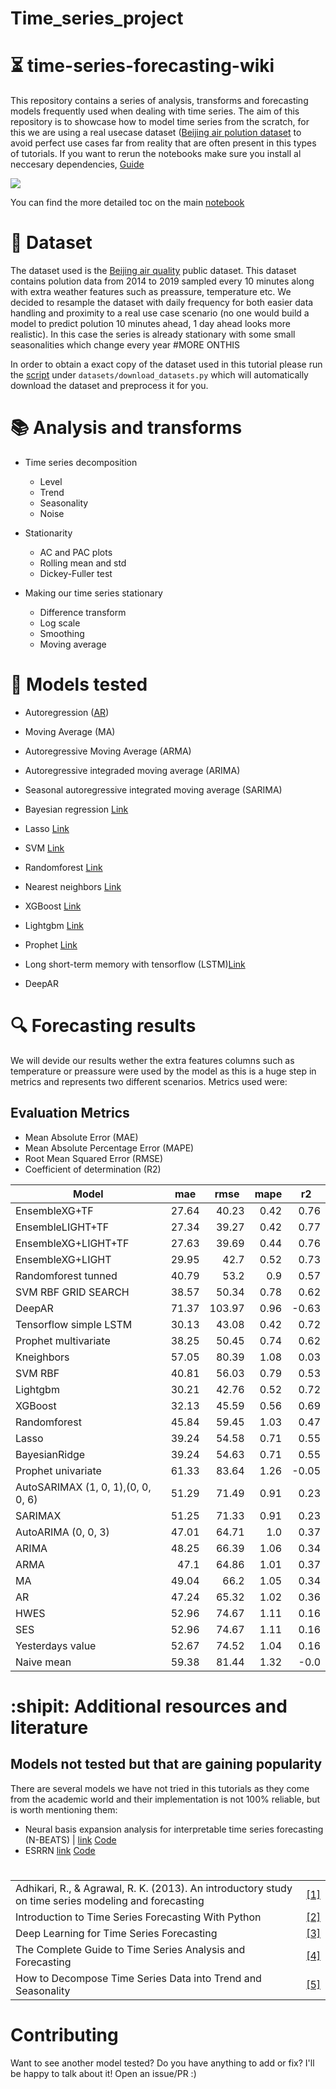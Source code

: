 # Time_series_project

# :hourglass_flowing_sand: time-series-forecasting-wiki
This repository contains a series of analysis, transforms and forecasting models frequently used when dealing with time series. The aim of this repository is to showcase how to model time series from the scratch, for this we are using a real usecase dataset ([Beijing air polution dataset](https://archive.ics.uci.edu/ml/datasets/Beijing+PM2.5+Data) to avoid perfect use cases far from reality that are often present in this types of tutorials. If you want to rerun the notebooks make sure you install al neccesary dependencies, [Guide](docs/setup.md)

<img src="results/beijing.jpg">


You can find the more detailed toc on the main [notebook](time-series-forecasting-tutorial.ipynb) 



# :open_file_folder: Dataset

The dataset used is the [Beijing air quality](https://archive.ics.uci.edu/ml/datasets/Beijing+PM2.5+Data) public dataset. This dataset contains polution data from 2014 to 2019 sampled every 10 minutes along with extra weather features such as preassure, temperature etc. We decided to resample the dataset with daily frequency for both easier data handling and proximity to a real use case scenario (no one would build a model to predict polution 10 minutes ahead, 1 day ahead looks more realistic). In this case the series is already stationary with some small seasonalities which change every year #MORE ONTHIS

In order to obtain a exact copy of the dataset used in this tutorial please run the [script](https://github.com/jiwidi/time-series-forecasting-wiki/blob/master/datasets/download_datasets.py) under `datasets/download_datasets.py` which will automatically download the dataset and preprocess it for you.

#  📚 Analysis and transforms

* Time series decomposition
  * Level
  * Trend
  * Seasonality 
  * Noise
  
* Stationarity
  * AC and PAC plots
  * Rolling mean and std
  * Dickey-Fuller test
  
* Making our time series stationary
  * Difference transform
  * Log scale
  * Smoothing
  * Moving average

# :triangular_ruler: Models tested

* Autoregression ([AR](https://www.statsmodels.org/stable/generated/statsmodels.tsa.ar_model.AR.html))
* Moving Average (MA)
* Autoregressive Moving Average (ARMA)
* Autoregressive integraded moving average (ARIMA)
* Seasonal autoregressive integrated moving average (SARIMA)
* Bayesian regression [Link](https://scikit-learn.org/stable/auto_examples/linear_model/plot_bayesian_ridge.html)
* Lasso [Link](https://scikit-learn.org/stable/modules/generated/sklearn.linear_model.Lasso.html)
* SVM [Link](https://scikit-learn.org/stable/modules/classes.html?highlight=svm#module-sklearn.svm)
* Randomforest [Link](https://scikit-learn.org/stable/modules/generated/sklearn.ensemble.RandomForestRegressor.html?highlight=randomforest#sklearn.ensemble.RandomForestRegressor)
* Nearest neighbors [Link](https://scikit-learn.org/stable/modules/neighbors.html)
* XGBoost [Link](https://xgboost.readthedocs.io/en/latest/)
* Lightgbm [Link](https://github.com/microsoft/LightGBM)
* Prophet [Link](https://facebook.github.io/prophet/docs/quick_start.html)
* Long short-term memory with tensorflow (LSTM)[Link](https://www.tensorflow.org/)

* DeepAR


# :mag: Forecasting results
We will devide our results wether the extra features columns such as temperature or preassure were used by the model as this is a huge step in metrics and represents two different scenarios. Metrics used were:

## Evaluation Metrics
* Mean Absolute Error (MAE) 
* Mean Absolute Percentage Error (MAPE)
* Root Mean Squared Error (RMSE)
* Coefficient of determination (R2)

<table class="table table-bordered table-hover table-condensed">
<thead><tr><th title="Field #1">Model</th>
<th title="Field #2">mae</th>
<th title="Field #3">rmse</th>
<th title="Field #4">mape</th>
<th title="Field #5">r2</th>
</tr></thead>
<tbody><tr>
<td>EnsembleXG+TF</td>
<td align="right">27.64</td>
<td align="right">40.23</td>
<td align="right">0.42</td>
<td align="right">0.76</td>
</tr>
<tr>
<td>EnsembleLIGHT+TF</td>
<td align="right">27.34</td>
<td align="right">39.27</td>
<td align="right">0.42</td>
<td align="right">0.77</td>
</tr>
<tr>
<td>EnsembleXG+LIGHT+TF</td>
<td align="right">27.63</td>
<td align="right">39.69</td>
<td align="right">0.44</td>
<td align="right">0.76</td>
</tr>
<tr>
<td>EnsembleXG+LIGHT</td>
<td align="right">29.95</td>
<td align="right">42.7</td>
<td align="right">0.52</td>
<td align="right">0.73</td>
</tr>
<tr>
<td>Randomforest tunned</td>
<td align="right">40.79</td>
<td align="right">53.2</td>
<td align="right">0.9</td>
<td align="right">0.57</td>
</tr>
<tr>
<td>SVM RBF GRID SEARCH</td>
<td align="right">38.57</td>
<td align="right">50.34</td>
<td align="right">0.78</td>
<td align="right">0.62</td>
</tr>
<tr>
<td>DeepAR</td>
<td align="right">71.37</td>
<td align="right">103.97</td>
<td align="right">0.96</td>
<td align="right">-0.63</td>
</tr>
<tr>
<td>Tensorflow simple LSTM</td>
<td align="right">30.13</td>
<td align="right">43.08</td>
<td align="right">0.42</td>
<td align="right">0.72</td>
</tr>
<tr>
<td>Prophet multivariate</td>
<td align="right">38.25</td>
<td align="right">50.45</td>
<td align="right">0.74</td>
<td align="right">0.62</td>
</tr>
<tr>
<td>Kneighbors</td>
<td align="right">57.05</td>
<td align="right">80.39</td>
<td align="right">1.08</td>
<td align="right">0.03</td>
</tr>
<tr>
<td>SVM RBF</td>
<td align="right">40.81</td>
<td align="right">56.03</td>
<td align="right">0.79</td>
<td align="right">0.53</td>
</tr>
<tr>
<td>Lightgbm</td>
<td align="right">30.21</td>
<td align="right">42.76</td>
<td align="right">0.52</td>
<td align="right">0.72</td>
</tr>
<tr>
<td>XGBoost</td>
<td align="right">32.13</td>
<td align="right">45.59</td>
<td align="right">0.56</td>
<td align="right">0.69</td>
</tr>
<tr>
<td>Randomforest</td>
<td align="right">45.84</td>
<td align="right">59.45</td>
<td align="right">1.03</td>
<td align="right">0.47</td>
</tr>
<tr>
<td>Lasso</td>
<td align="right">39.24</td>
<td align="right">54.58</td>
<td align="right">0.71</td>
<td align="right">0.55</td>
</tr>
<tr>
<td>BayesianRidge</td>
<td align="right">39.24</td>
<td align="right">54.63</td>
<td align="right">0.71</td>
<td align="right">0.55</td>
</tr>
<tr>
<td>Prophet univariate</td>
<td align="right">61.33</td>
<td align="right">83.64</td>
<td align="right">1.26</td>
<td align="right">-0.05</td>
</tr>
<tr>
<td>AutoSARIMAX (1, 0, 1),(0, 0, 0, 6)</td>
<td align="right">51.29</td>
<td align="right">71.49</td>
<td align="right">0.91</td>
<td align="right">0.23</td>
</tr>
<tr>
<td>SARIMAX</td>
<td align="right">51.25</td>
<td align="right">71.33</td>
<td align="right">0.91</td>
<td align="right">0.23</td>
</tr>
<tr>
<td>AutoARIMA (0, 0, 3)</td>
<td align="right">47.01</td>
<td align="right">64.71</td>
<td align="right">1.0</td>
<td align="right">0.37</td>
</tr>
<tr>
<td>ARIMA</td>
<td align="right">48.25</td>
<td align="right">66.39</td>
<td align="right">1.06</td>
<td align="right">0.34</td>
</tr>
<tr>
<td>ARMA</td>
<td align="right">47.1</td>
<td align="right">64.86</td>
<td align="right">1.01</td>
<td align="right">0.37</td>
</tr>
<tr>
<td>MA</td>
<td align="right">49.04</td>
<td align="right">66.2</td>
<td align="right">1.05</td>
<td align="right">0.34</td>
</tr>
<tr>
<td>AR</td>
<td align="right">47.24</td>
<td align="right">65.32</td>
<td align="right">1.02</td>
<td align="right">0.36</td>
</tr>
<tr>
<td>HWES</td>
<td align="right">52.96</td>
<td align="right">74.67</td>
<td align="right">1.11</td>
<td align="right">0.16</td>
</tr>
<tr>
<td>SES</td>
<td align="right">52.96</td>
<td align="right">74.67</td>
<td align="right">1.11</td>
<td align="right">0.16</td>
</tr>
<tr>
<td>Yesterdays value</td>
<td align="right">52.67</td>
<td align="right">74.52</td>
<td align="right">1.04</td>
<td align="right">0.16</td>
</tr>
<tr>
<td>Naive mean</td>
<td align="right">59.38</td>
<td align="right">81.44</td>
<td align="right">1.32</td>
<td align="right">-0.0</td>
</tr>
</tbody></table>

 

# :shipit: Additional resources and literature

## Models not tested but that are gaining popularity 
There are several models we have not tried in this tutorials as they come from the academic world and their implementation is not 100% reliable, but is worth mentioning them:

* Neural basis expansion analysis for interpretable time series forecasting (N-BEATS) | [link](https://arxiv.org/abs/1905.10437) [Code](https://github.com/philipperemy/n-beats)
* ESRRN [link](https://eng.uber.com/m4-forecasting-competition/)  [Code](https://github.com/damitkwr/ESRNN-GPU)


#
| | |
| - | - |
| Adhikari, R., & Agrawal, R. K. (2013). An introductory study on time series modeling and forecasting | [[1]](https://arxiv.org/ftp/arxiv/papers/1302/1302.6613.pdf)|
| Introduction to Time Series Forecasting With Python | [[2]](https://machinelearningmastery.com/introduction-to-time-series-forecasting-with-python/)|
| Deep Learning for Time Series Forecasting | [[3]](https://machinelearningmastery.com/deep-learning-for-time-series-forecasting/ )
| The Complete Guide to Time Series Analysis and Forecasting| [[4]](https://towardsdatascience.com/the-complete-guide-to-time-series-analysis-and-forecasting-70d476bfe775)| 
| How to Decompose Time Series Data into Trend and Seasonality| [[5]](https://machinelearningmastery.com/decompose-time-series-data-trend-seasonality/)


# Contributing
Want to see another model tested? Do you have anything to add or fix? I'll be happy to talk about it! Open an issue/PR :) 

